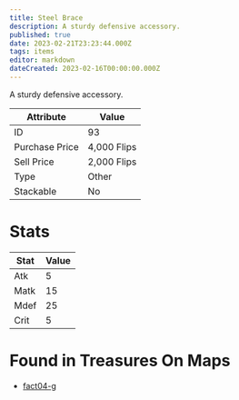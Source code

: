 ```yaml
---
title: Steel Brace
description: A sturdy defensive accessory.
published: true
date: 2023-02-21T23:23:44.000Z
tags: items
editor: markdown
dateCreated: 2023-02-16T00:00:00.000Z
---
```


A sturdy defensive accessory.

|Attribute|Value|
|-|-|
|ID|93|
|Purchase Price|4,000 Flips|
|Sell Price|2,000 Flips|
|Type|Other|
|Stackable|No|

# Stats
|Stat|Value|
|-|-|
|Atk|5|
|Matk|15|
|Mdef|25|
|Crit|5|

# Found in Treasures On Maps
 * [fact04-g](/maps/fact04-g)
